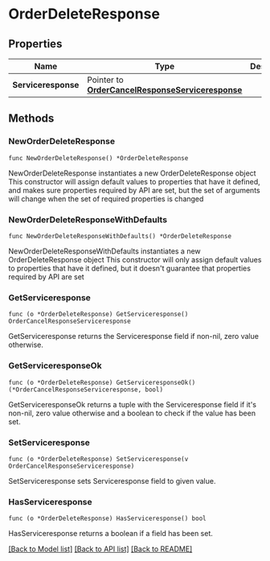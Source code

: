 # OrderDeleteResponse

## Properties

Name | Type | Description | Notes
------------ | ------------- | ------------- | -------------
**Serviceresponse** | Pointer to [**OrderCancelResponseServiceresponse**](OrderCancelResponseServiceresponse.md) |  | [optional] 

## Methods

### NewOrderDeleteResponse

`func NewOrderDeleteResponse() *OrderDeleteResponse`

NewOrderDeleteResponse instantiates a new OrderDeleteResponse object
This constructor will assign default values to properties that have it defined,
and makes sure properties required by API are set, but the set of arguments
will change when the set of required properties is changed

### NewOrderDeleteResponseWithDefaults

`func NewOrderDeleteResponseWithDefaults() *OrderDeleteResponse`

NewOrderDeleteResponseWithDefaults instantiates a new OrderDeleteResponse object
This constructor will only assign default values to properties that have it defined,
but it doesn't guarantee that properties required by API are set

### GetServiceresponse

`func (o *OrderDeleteResponse) GetServiceresponse() OrderCancelResponseServiceresponse`

GetServiceresponse returns the Serviceresponse field if non-nil, zero value otherwise.

### GetServiceresponseOk

`func (o *OrderDeleteResponse) GetServiceresponseOk() (*OrderCancelResponseServiceresponse, bool)`

GetServiceresponseOk returns a tuple with the Serviceresponse field if it's non-nil, zero value otherwise
and a boolean to check if the value has been set.

### SetServiceresponse

`func (o *OrderDeleteResponse) SetServiceresponse(v OrderCancelResponseServiceresponse)`

SetServiceresponse sets Serviceresponse field to given value.

### HasServiceresponse

`func (o *OrderDeleteResponse) HasServiceresponse() bool`

HasServiceresponse returns a boolean if a field has been set.


[[Back to Model list]](../README.md#documentation-for-models) [[Back to API list]](../README.md#documentation-for-api-endpoints) [[Back to README]](../README.md)


